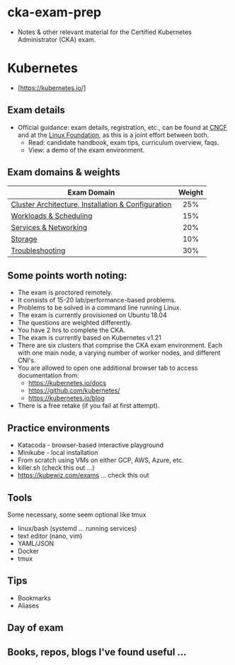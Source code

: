 # cka-exam-prep
- Notes & other relevant material for the Certified Kubernetes Administrator (CKA) exam.  

# Kubernetes
- [https://kubernetes.io/]

## Exam details
- Official guidance: exam details, registration, etc., can be found at [CNCF](https://www.cncf.io/certification/cka/) and at the [Linux  Foundation](https://training.linuxfoundation.org/certification/certified-kubernetes-administrator-cka/), as this is a joint effort between both.   
    - Read: candidate handbook, exam tips, curriculum overview, faqs. 
    - View: a demo of the exam environment.

## Exam domains & weights 
| Exam Domain                                       | Weight |
|--------------------------------------------------------|:------:|
| [Cluster Architecture, Installation & Configuration](cluster-architecture-installation-and-configuration.md) |   25%  |
| [Workloads & Scheduling](workloads-and-scheduling.md)                             |   15%  |
| [Services & Networking](services-and-networking.md)                              |   20%  |
| [Storage](storage.md)                                            |   10%  |
| [Troubleshooting](troubleshooting.md)                                    |   30%  |

## Some points worth noting:
- The exam is proctored remotely.
- It consists of 15-20 lab/performance-based problems.
- Problems to be solved in a command line running Linux.
- The exam is currently provisioned on Ubuntu 18.04
- The questions are weighted differently.
- You have 2 hrs to complete the CKA.
- The exam is currently based on Kubernetes v1.21 
- There are six clusters that comprise the CKA exam environment. Each with one
  main node, a varying number of worker nodes, and different CNI's.
- You are allowed to open one additional browser tab to access documentation
  from:
  - https://kubernetes.io/docs
  - https://github.com/kubernetes/
  - https://kubernetes.io/blog
- There is a free retake (if you fail at first attempt).

## Practice environments
- Katacoda - browser-based interactive playground
- Minikube - local installation
- From scratch using VMs on either GCP, AWS, Azure, etc.
- killer.sh (check this out ...)
- https://kubewiz.com/exams  ... check this out
## Tools
Some necessary, some seem optional like tmux
- linux/bash (systemd ... running services)
- text editor (nano, vim)
- YAML/JSON
- Docker
- tmux

## Tips 
- Bookmarks
- Aliases

## Day of exam

## Books, repos, blogs I've found useful ...

